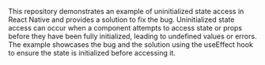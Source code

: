 This repository demonstrates an example of uninitialized state access in React Native and provides a solution to fix the bug. Uninitialized state access can occur when a component attempts to access state or props before they have been fully initialized, leading to undefined values or errors. The example showcases the bug and the solution using the useEffect hook to ensure the state is initialized before accessing it.